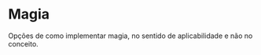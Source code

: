 # Magia

Opções de como implementar magia, no sentido de aplicabilidade e não no conceito.

<t-magic />
